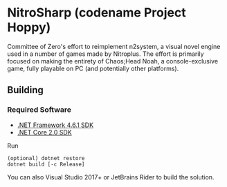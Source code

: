 # NitroSharp (codename Project Hoppy)

Committee of Zero's effort to reimplement n2system, a visual novel engine used in a number of games made by Nitroplus. The effort is primarily focused on making the entirety of Chaos;Head Noah, a console-exclusive game, fully playable on PC (and potentially other platforms).

## Building
### Required Software
- [.NET Framework 4.6.1 SDK](https://www.microsoft.com/en-us/download/details.aspx?id=49978)
- [.NET Core 2.0 SDK](https://www.microsoft.com/net/download/core)

Run
```
(optional) dotnet restore
dotnet build [-c Release]
```

You can also Visual Studio 2017+ or JetBrains Rider to build the solution.